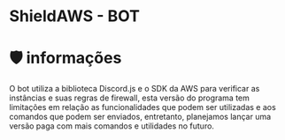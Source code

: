 # ShieldAWS - BOT

# 🛡️ informações
O bot utiliza a biblioteca Discord.js e o SDK da AWS para verificar as instâncias e suas regras de firewall, esta versão do programa tem limitações em relação as funcionalidades que podem ser utilizadas e aos comandos que podem ser enviados, entretanto, planejamos lançar uma versão paga com mais comandos e utilidades no futuro.
